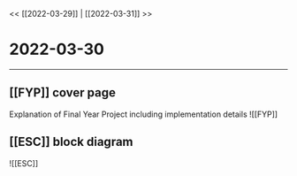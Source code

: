 
<< [[2022-03-29]] | [[2022-03-31]] >>
# 2022-03-30
---

## [[FYP]] cover page
Explanation of Final Year Project including implementation details
![[FYP]]

## [[ESC]] block diagram
![[ESC]]

